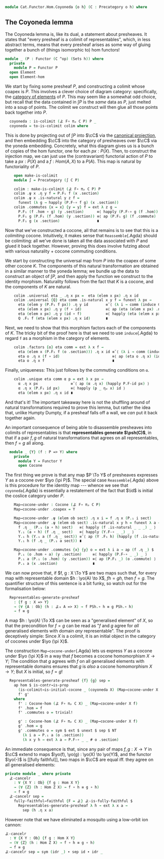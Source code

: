 <!--
```agda
open import Cat.Diagram.Colimit.Cocone
open import Cat.Diagram.Colimit.Base
open import Cat.Functor.Properties
open import Cat.Instances.Elements
open import Cat.Instances.Functor
open import Cat.Instances.Product
open import Cat.Diagram.Initial
open import Cat.Prelude

import Cat.Functor.Hom
import Cat.Reasoning
```
-->

```agda
module Cat.Functor.Hom.Coyoneda {o h} (C : Precategory o h) where
```

<!--
```agda
open import Cat.Reasoning C
open Cat.Functor.Hom C

open Functor
open _=>_
```
-->

## The Coyoneda lemma

The Coyoneda lemma is, like its dual, a statement about presheaves.  It
states that "every presheaf is a colimit of representables", which, in
less abstract terms, means that every presheaf arises as some way of
gluing together a bunch of (things isomorphic to) hom functors!

```agda
module _ (P : Functor (C ^op) (Sets h)) where
  private
    module P = Functor P
  open Element
  open Element-hom
```

We start by fixing some presheaf $P$, and constructing a colimit
whose coapex is $P$. This involves a clever choice of diagram category:
specifically, the [category of elements] of $P$. This may seem like a
somewhat odd choice, but recall that the data contained in $\int P$ is
the _same_ data as $P$, just melted into a soup of points.  The colimit
we construct will then glue all those points back together into $P$.

[category of elements]: Cat.Instances.Elements.html

```agda
  coyoneda : is-colimit (よ F∘ πₚ C P) P _
  coyoneda = to-is-colimit colim where
```

This is done by projecting out of $\int P$ into $\cC$ via the
[canonical projection], and then embedding $\cC$ into the category of
presheaves over $\cC$ via the yoneda embedding. Concretely, what this
diagram gives us is a bunch of copies of the hom functor, one for each
$px : P(X)$. Then, to construct the injection map, we can just use the
(contravariant) functorial action of $P$ to take a $px : P(X)$ and a $f
: Hom(A, X)$ to a $P(A)$. This map is natural by functoriality of $P$.

[canonical projection]: Cat.Instances.Elements.html#projection

```agda
    open make-is-colimit
    module ∫ = Precategory (∫ C P)

    colim : make-is-colimit (よ F∘ πₚ C P) P
    colim .ψ x .η y f = P.F₁ f (x .section)
    colim .ψ x .is-natural y z f =
      funext (λ g → happly (P.F-∘ f g) (x .section))
    colim .commutes {x = x} {y = y} f = ext λ z g →
      P.F₁ (f .hom ∘ g) (y .section)      ≡⟨ happly (P.F-∘ g (f .hom)) (y .section) ⟩
      P.F₁ g (P.F₁ (f .hom) (y .section)) ≡⟨ ap (P.F₁ g) (f .commute) ⟩
      P.F₁ g (x .section)                 ∎
```

Now that we've constructed a cocone, all that remains is to see that
this is a _colimiting_ cocone. Intuitively, it makes sense that
`Reassemble`{.Agda} should be colimiting: all we've done is taken all
the data associated with $P$ and glued it back together.  However,
proving this does involve futzing about with various naturality + cocone
commuting conditions.

We start by constructing the universal map from $P$ into the coapex of
some other cocone $K$. The components of this natural transformation are
obtained in a similar manner to the yoneda lemma; we bundle up the data
to construct an object of $\int P$, and then apply the function we
construct to the identity morphism. Naturality follows from the fact
that $K$ is a cocone, and the components of $K$ are natural.

```agda
    colim .universal eta _ .η x px =  eta (elem x px) .η x id
    colim .universal {Q} eta comm .is-natural x y f = funext λ px →
      eta (elem y (P.F₁ f px)) .η y id        ≡˘⟨ (λ i → comm (induce C P f px) i .η y id) ⟩
      eta (elem x px) .η y (f ∘ id)           ≡⟨ ap (eta (elem x px) .η y) id-comm ⟩
      eta (elem x px) .η y (id ∘ f)           ≡⟨ happly (eta (elem x px) .is-natural x y f) id ⟩
      Q .F₁ f (eta (elem x px) .η x id)       ∎
```

Next, we need to show that this morphism factors each of the components
of $K$. The tricky bit of the proof here is that we need to use
`induce`{.Agda} to regard `f` as a morphism in the category of elements.

```agda
    colim .factors {o} eta comm = ext λ x f →
      eta (elem x (P.F₁ f (o .section))) .η x id ≡˘⟨ (λ i → comm (induce C P f (o .section)) i .η x id) ⟩
      eta o .η x (f ∘ id)                        ≡⟨ ap (eta o .η x) (idr f) ⟩
      eta o .η x f                               ∎
```

Finally, uniqueness: This just follows by the commuting conditions on
`α`.

```agda
    colim .unique eta comm α p = ext λ x px →
      α .η x px               ≡˘⟨ ap (α .η x) (happly P.F-id px) ⟩
      α .η x (P.F₁ id px)     ≡⟨ happly (p _ ηₚ x) id ⟩
      eta (elem x px) .η x id ∎
```

And that's it! The important takeaway here is not the shuffling around
of natural transformations required to prove this lemma, but rather the
idea that, unlike Humpty Dumpty, if a presheaf falls off a wall, we
_can_ put it back together again.

An important consequence of being able to disassemble presheaves into
colimits of representables is that **representables generate
$\psh(C)$**, in that if a pair $f, g$ of natural transformations that
agrees on all representables, then $f = g$ all along.

```agda
  module _ {Y} (f : P => Y) where
    private
      module Y = Functor Y
      open Cocone
```

The first thing we prove is that any map $P \To Y$ of presheaves
expresses $Y$ as a cocone over $\yo (\pi P)$. The special case
`Reassemble`{.Agda} above is this procedure for the identity map ---
whence we see that `coyoneda`{.Agda} is essentially a restatement of the
fact that $\id$ is initial the coslice category under $P$.

```agda
    Map→cocone-under : Cocone (よ F∘ πₚ C P)
    Map→cocone-under .coapex = Y

    Map→cocone-under .ψ (elem ob sect) .η x i = f .η x (P.₁ i sect)
    Map→cocone-under .ψ (elem ob sect) .is-natural x y h = funext λ a →
      f .η _ (P.₁ (a ∘ h) sect)   ≡⟨ happly (f .is-natural _ _ _) _ ⟩
      Y.₁ (a ∘ h) (f .η _ sect)   ≡⟨ happly (Y.F-∘ _ _) _ ⟩
      Y.₁ h (Y.₁ a (f .η _ sect)) ≡˘⟨ ap (Y .F₁ h) (happly (f .is-natural _ _ _) _) ⟩
      Y.₁ h (f .η _ (P.₁ a sect)) ∎

    Map→cocone-under .commutes {x} {y} o = ext λ i a → ap (f .η _) $
      P.₁ (o .hom ∘ a) (y .section)     ≡⟨ happly (P.F-∘ _ _) _ ⟩
      P.₁ a (P.₁ (o .hom) (y .section)) ≡⟨ ap (P.F₁ _) (o .commute) ⟩
      P.₁ a (x .section)                ∎
```

<!--
```agda
module _ {X Y : Functor (C ^op) (Sets h)} where
  private
    module PSh = Cat.Reasoning (Cat[ C ^op , Sets h ])
    module P = Functor X
    module Y = Functor Y
    open Cocone-hom
    open Element
    open Initial
    open Cocone
```
-->

We can now prove that, if $f, g : X \To Y$ are two maps such that, for
every map with representable domain $h : \yo(A) \to X$, $fh = gh$, then
$f = g$. The quantifier structure of this sentence is a bit funky, so
watch out for the formalisation below:

```agda
  Representables-generate-presheaf
    : {f g : X => Y}
    → (∀ {A : Ob} (h : よ₀ A => X) → f PSh.∘ h ≡ g PSh.∘ h)
    → f ≡ g
```

A map $h : \yo(A) \To X$ can be seen as a "generalised element" of $X$,
so that the precondition for $f = g$ can be read as "$f$ and $g$ agree
for _all_ generalised elements with domain _any_ representable". The
proof is deceptively simple: Since $X$ is a colimit, it is an initial
object in the category of cocones under $\yo (\pi X)$.

The construction `Map→cocone-under`{.Agda} lets us express $Y$ as a
cocone under $\yo (\pi X)$ in a way that $f$ becomes a cocone
homomorphism $X \to Y$; The condition that $g$ agrees with $f$ on all
generalised elements with representable domains ensures that $g$ is
_also_ a cocone homomorphism $X \to Y$; But $X$ is initial, so $f = g$!

```agda
  Representables-generate-presheaf {f} {g} sep =
    ap hom $ is-contr→is-prop
      (is-colimit→is-initial-cocone _ (coyoneda X) (Map→cocone-under X f))
      f' g'
    where
      f' : Cocone-hom (よ F∘ πₚ C X) _ (Map→cocone-under X f)
      f' .hom = f
      f' .commutes o = trivial!

      g' : Cocone-hom (よ F∘ πₚ C X) _ (Map→cocone-under X f)
      g' .hom = g
      g' .commutes o = sym $ ext $ unext $ sep $ NT
        (λ i a → P.₁ a (o .section))
        (λ x y h → ext λ a → P.F-∘ _ _ # o .section)
```

An immediate consequence is that, since any pair of maps $f, g : X \to
Y$ in $\cC$ extend to maps $\yo(f), \yo(g) : \yo(X) \to \yo(Y)$, and the
functor $\yo(-)$ is [[fully faithful]], two maps in $\cC$ are equal iff.
they agree on all generalised elements:

```agda
private module _ where private
  よ-cancelr
    : ∀ {X Y : Ob} {f g : Hom X Y}
    → (∀ {Z} (h : Hom Z X) → f ∘ h ≡ g ∘ h)
    → f ≡ g
  よ-cancelr sep =
    fully-faithful→faithful {F = よ} よ-is-fully-faithful $
      Representables-generate-presheaf λ h → ext λ x a →
        sep (h .η x a)
```

However note that we have eliminated a mosquito using a low-orbit ion
cannon:

```agda
よ-cancelr
  : ∀ {X Y : Ob} {f g : Hom X Y}
  → (∀ {Z} (h : Hom Z X) → f ∘ h ≡ g ∘ h)
  → f ≡ g
よ-cancelr sep = sym (idr _) ∙ sep id ∙ idr _
```
